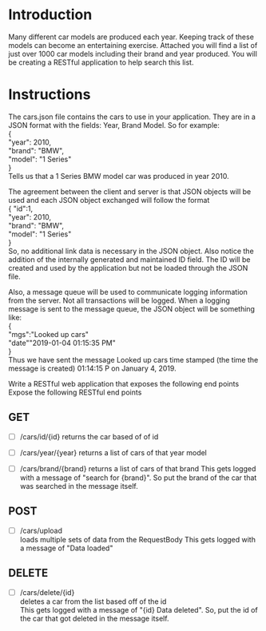 # Introduction

Many different car models are produced each year. Keeping track of these models can become an entertaining exercise. Attached you will find a list of just over 1000 car models including their brand and year produced. You will be creating a RESTful application to help search this list.

# Instructions

The cars.json file contains the cars to use in your application. They are in a JSON format with the fields: Year, Brand Model. So for example:  
{  
    "year": 2010,  
    "brand": "BMW",  
    "model": "1 Series"  
}  
Tells us that a 1 Series BMW model car was produced in year 2010.

The agreement between the client and server is that JSON objects will be used and each JSON object exchanged will follow the format   
{   "id":1,  
    "year": 2010,    
    "brand": "BMW",    
    "model": "1 Series"    
}  
So, no additional link data is necessary in the JSON object. Also notice the addition of the internally generated and maintained ID field. The ID will be created and used by the application but not be loaded through the JSON file.

Also, a message queue will be used to communicate logging information from the server. Not all transactions will be logged. When a logging message is sent to the message queue, the JSON object will be something like:  
{  
    "mgs":"Looked up cars"  
    "date""2019-01-04 01:15:35 PM"  
}  
Thus we have sent the message Looked up cars time stamped (the time the message is created) 01:14:15 P on January 4, 2019.

Write a RESTful web application that exposes the following end points
Expose the following RESTful end points
## GET
- [ ] /cars/id/{id}
returns the car based of of id

- [ ] /cars/year/{year}
returns a list of cars of that year model

- [ ] /cars/brand/{brand}
returns a list of cars of that brand
This gets logged with a message of "search for {brand}". So put the brand of the car that was searched in the message itself.

## POST
- [ ] /cars/upload  
loads multiple sets of data from the RequestBody
This gets logged with a message of "Data loaded"

## DELETE
- [ ] /cars/delete/{id}  
deletes a car from the list based off of the id  
This gets logged with a message of "{id} Data deleted". So, put the id of the car that got deleted in the message itself.
